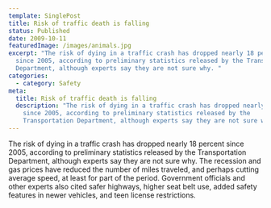 ```yaml
---
template: SinglePost
title: Risk of traffic death is falling
status: Published
date: 2009-10-11
featuredImage: /images/animals.jpg
excerpt: "The risk of dying in a traffic crash has dropped nearly 18 percent
  since 2005, according to preliminary statistics released by the Transportation
  Department, although experts say they are not sure why. "
categories:
  - category: Safety
meta:
  title: Risk of traffic death is falling
  description: "The risk of dying in a traffic crash has dropped nearly 18 percent
    since 2005, according to preliminary statistics released by the
    Transportation Department, although experts say they are not sure why. "
---
```

<!--StartFragment-->

The risk of dying in a traffic crash has dropped nearly 18 percent since 2005, according to preliminary statistics released by the Transportation Department, although experts say they are not sure why. The recession and gas prices have reduced the number of miles traveled, and perhaps cutting average speed, at least for part of the period. Government officials and other experts also cited safer highways, higher seat belt use, added safety features in newer vehicles, and teen license restrictions.

<!--EndFragment-->